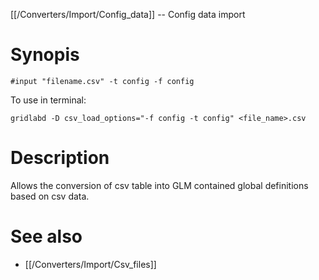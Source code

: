 [[/Converters/Import/Config_data]] -- Config data import

# Synopis

~~~
#input "filename.csv" -t config -f config
~~~

To use in terminal: 
~~~~
gridlabd -D csv_load_options="-f config -t config" <file_name>.csv
~~~~

# Description

Allows the conversion of csv table into GLM contained global definitions based on csv data.

# See also

* [[/Converters/Import/Csv_files]]
